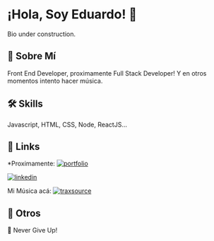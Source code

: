 
# ¡Hola, Soy Eduardo! 👋

Bio under construction.


## 🚀 Sobre Mí
Front End Developer, proximamente Full Stack Developer! Y en otros momentos intento hacer música.


## 🛠 Skills
Javascript, HTML, CSS, Node, ReactJS...


## 🔗 Links
*Proximamente:
[![portfolio](https://img.shields.io/badge/my_portfolio-000?style=for-the-badge&logo=ko-fi&logoColor=white)](https://google.com/)

[![linkedin](https://img.shields.io/badge/linkedin-0A66C2?style=for-the-badge&logo=linkedin&logoColor=white)](https://www.linkedin.com/in/edulogo/)

Mi Música acá: 
[![traxsource](https://www.traxsource.com/logos-and-images/logo-standard-background.png)](https://www.traxsource.com/artist/362101/ed-log)
## 📝 Otros
📍 Never Give Up!


<!--
**EduLoGo/edulogo** is a ✨ _special_ ✨ repository because its `README.md` (this file) appears on your GitHub profile.

Here are some ideas to get you started:

- 🔭 I’m currently working on ...
- 🌱 I’m currently learning ...
- 👯 I’m looking to collaborate on ...
- 🤔 I’m looking for help with ...
- 💬 Ask me about ...
- 📫 How to reach me: ...
- 😄 Pronouns: ...
- ⚡ Fun fact: ...
-->
